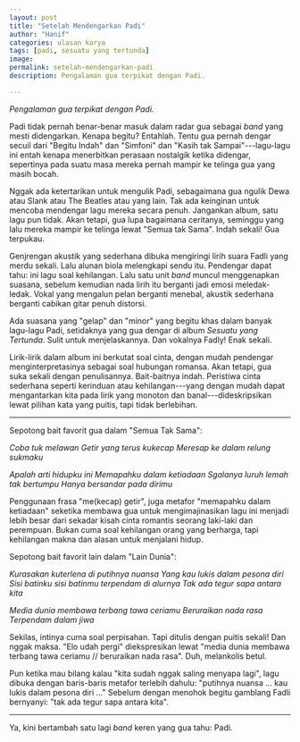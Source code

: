 ```yaml
---
layout: post
title: "Setelah Mendengarkan Padi"
author: "Hanif" 
categories: ulasan karya
tags: [padi, sesuatu yang tertunda]
image: 
permalink: setelah-mendengarkan-padi
description: Pengalaman gua terpikat dengan Padi.

---
```


*Pengalaman gua terpikat dengan Padi.* <!--more-->

Padi tidak pernah benar-benar masuk dalam radar gua sebagai *band* yang mesti didengarkan. Kenapa begitu? Entahlah. Tentu gua pernah dengar secuil dari "Begitu Indah" dan "Simfoni" dan "Kasih tak Sampai"---lagu-lagu ini entah kenapa menerbitkan perasaan nostalgik ketika didengar, sepertinya pada suatu masa mereka pernah mampir ke telinga gua yang masih bocah.

Nggak ada ketertarikan untuk mengulik Padi, sebagaimana gua ngulik Dewa atau Slank atau The Beatles atau yang lain. Tak ada keinginan untuk mencoba mendengar lagu mereka secara penuh. Jangankan album, satu lagu pun tidak. Akan tetapi, gua lupa bagaimana ceritanya, seminggu yang lalu mereka mampir ke telinga lewat "Semua tak Sama". Indah sekali! Gua terpukau.

Genjrengan akustik yang sederhana dibuka mengiringi lirih suara Fadli yang merdu sekali. Lalu alunan biola melengkapi sendu itu. Pendengar dapat tahu: ini lagu soal kehilangan. Lalu satu unit *band* muncul menggenapkan suasana, sebelum kemudian nada lirih itu berganti jadi emosi meledak-ledak. Vokal yang mengalun pelan berganti menebal, akustik sederhana berganti cabikan gitar penuh distorsi.

Ada suasana yang "gelap" dan "minor" yang begitu khas dalam banyak lagu-lagu Padi, setidaknya yang gua dengar di album *Sesuatu yang Tertunda*. Sulit untuk menjelaskannya. Dan vokalnya Fadly! Enak sekali.

Lirik-lirik dalam album ini berkutat soal cinta, dengan mudah pendengar menginterpretasinya sebagai soal hubungan romansa. Akan tetapi, gua suka sekali dengan penulisannya. Bait-baitnya indah. Peristiwa cinta sederhana seperti kerinduan atau kehilangan---yang dengan mudah dapat mengantarkan kita pada lirik yang monoton dan banal---dideskripsikan lewat pilihan kata yang puitis, tapi tidak berlebihan. 

**************************************************

Sepotong bait favorit gua dalam "Semua Tak Sama":

*Coba tuk melawan*
*Getir yang terus kukecap*
*Meresap ke dalam relung sukmaku*

*Apalah arti hidupku ini*
*Memapahku dalam ketiadaan*
*Sgalanya luruh lemah tak bertumpu*
*Hanya bersandar pada dirimu*

Penggunaan frasa "me(kecap) getir", juga metafor "memapahku dalam ketiadaan" seketika membawa gua untuk mengimajinasikan lagu ini menjadi lebih besar dari sekadar kisah cinta romantis seorang laki-laki dan perempuan. Bukan cuma soal kehilangan orang yang berharga, tapi kehilangan makna dan alasan untuk menjalani hidup.

Sepotong bait favorit lain dalam "Lain Dunia":

*Kurasakan kuterlena di putihnya nuansa*
*Yang kau lukis dalam pesona diri*
*Sisi batinku sisi batinmu terpendam di alurnya*
*Tak ada tegur sapa antara kita*

*Media dunia membawa terbang tawa ceriamu*
*Beruraikan nada rasa*
*Terpendam dalam jiwa*

Sekilas, intinya cuma soal perpisahan. Tapi ditulis dengan puitis sekali! Dan nggak maksa. "Elo udah pergi" diekspresikan lewat "media dunia membawa terbang tawa ceriamu // beruraikan nada rasa". Duh, melankolis betul. 

Pun ketika mau bilang kalau "kita sudah nggak saling menyapa lagi", lagu dibuka dengan baris-baris metafor terlebih dahulu: "putihnya nuansa ... kau lukis dalam pesona diri ..." Sebelum dengan menohok begitu gamblang Fadli bernyanyi: "tak ada tegur sapa antara kita". 

**************************************************

Ya, kini bertambah satu lagi *band* keren yang gua tahu: Padi. 